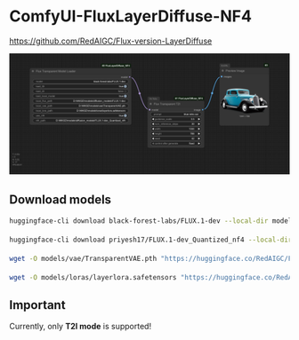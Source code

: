 # ComfyUI-FluxLayerDiffuse-NF4

https://github.com/RedAIGC/Flux-version-LayerDiffuse

![image](workflow.png)

## Download models
```bash
huggingface-cli download black-forest-labs/FLUX.1-dev --local-dir models/checkpoints/FLUX.1-dev --exclude "flux1-dev.safetensors"

huggingface-cli download priyesh17/FLUX.1-dev_Quantized_nf4 --local-dir models/checkpoints/FLUX.1-dev_Quantized_nf4

wget -O models/vae/TransparentVAE.pth "https://huggingface.co/RedAIGC/Flux-version-LayerDiffuse/resolve/main/TransparentVAE.pth?download=true"

wget -O models/loras/layerlora.safetensors "https://huggingface.co/RedAIGC/Flux-version-LayerDiffuse/resolve/main/layerlora.safetensors?download=true"
```

## Important
Currently, only **T2I mode** is supported!
